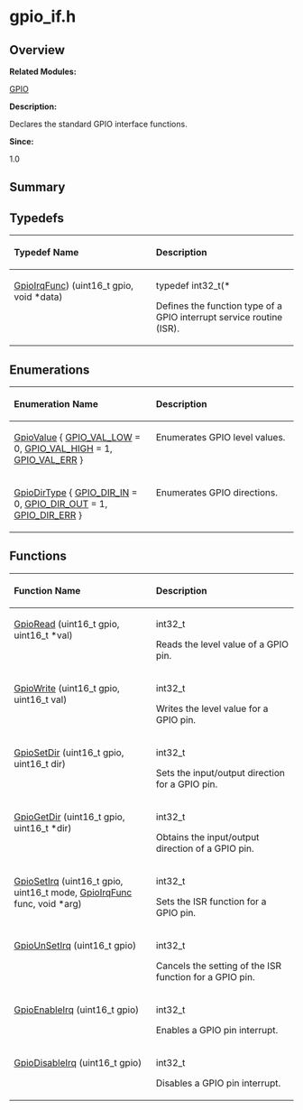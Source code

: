 # gpio\_if.h<a name="ZH-CN_TOPIC_0000001055518056"></a>

## **Overview**<a name="section1944668999093525"></a>

**Related Modules:**

[GPIO](GPIO.md)

**Description:**

Declares the standard GPIO interface functions. 

**Since:**

1.0

## **Summary**<a name="section1727731254093525"></a>

## Typedefs<a name="typedef-members"></a>

<a name="table1589337186093525"></a>
<table><thead align="left"><tr id="row1416172452093525"><th class="cellrowborder" valign="top" width="50%" id="mcps1.1.3.1.1"><p id="p1195878570093525"><a name="p1195878570093525"></a><a name="p1195878570093525"></a>Typedef Name</p>
</th>
<th class="cellrowborder" valign="top" width="50%" id="mcps1.1.3.1.2"><p id="p2058372822093525"><a name="p2058372822093525"></a><a name="p2058372822093525"></a>Description</p>
</th>
</tr>
</thead>
<tbody><tr id="row1515464930093525"><td class="cellrowborder" valign="top" width="50%" headers="mcps1.1.3.1.1 "><p id="p1731801660093525"><a name="p1731801660093525"></a><a name="p1731801660093525"></a><a href="GPIO.md#ga8f3b7d0f0aaa1da8117781efe4b1670e">GpioIrqFunc</a>) (uint16_t gpio, void *data)</p>
</td>
<td class="cellrowborder" valign="top" width="50%" headers="mcps1.1.3.1.2 "><p id="p1526421391093525"><a name="p1526421391093525"></a><a name="p1526421391093525"></a>typedef int32_t(*&nbsp;</p>
<p id="p531480224093525"><a name="p531480224093525"></a><a name="p531480224093525"></a>Defines the function type of a GPIO interrupt service routine (ISR). </p>
</td>
</tr>
</tbody>
</table>

## Enumerations<a name="enum-members"></a>

<a name="table406964366093525"></a>
<table><thead align="left"><tr id="row1321215397093525"><th class="cellrowborder" valign="top" width="50%" id="mcps1.1.3.1.1"><p id="p1465394970093525"><a name="p1465394970093525"></a><a name="p1465394970093525"></a>Enumeration Name</p>
</th>
<th class="cellrowborder" valign="top" width="50%" id="mcps1.1.3.1.2"><p id="p353972010093525"><a name="p353972010093525"></a><a name="p353972010093525"></a>Description</p>
</th>
</tr>
</thead>
<tbody><tr id="row1541721609093525"><td class="cellrowborder" valign="top" width="50%" headers="mcps1.1.3.1.1 "><p id="p2040196149093525"><a name="p2040196149093525"></a><a name="p2040196149093525"></a><a href="GPIO.md#ga6a25a3efddf2301c7b01a7f0af44fb11">GpioValue</a> { <a href="GPIO.md#gga6a25a3efddf2301c7b01a7f0af44fb11aff32e096d7022208ae0dc00c95bd8e08">GPIO_VAL_LOW</a> = 0, <a href="GPIO.md#gga6a25a3efddf2301c7b01a7f0af44fb11a9b9c172b01ce33bb20764c8dd5c7835f">GPIO_VAL_HIGH</a> = 1, <a href="GPIO.md#gga6a25a3efddf2301c7b01a7f0af44fb11a6f009070245b6c7d3b48e990b2cc133a">GPIO_VAL_ERR</a> }</p>
</td>
<td class="cellrowborder" valign="top" width="50%" headers="mcps1.1.3.1.2 "><p id="p891849267093525"><a name="p891849267093525"></a><a name="p891849267093525"></a>Enumerates GPIO level values. </p>
</td>
</tr>
<tr id="row794582949093525"><td class="cellrowborder" valign="top" width="50%" headers="mcps1.1.3.1.1 "><p id="p878821529093525"><a name="p878821529093525"></a><a name="p878821529093525"></a><a href="GPIO.md#ga71f27d3ba7ca04d9448199fca38ae19d">GpioDirType</a> { <a href="GPIO.md#gga71f27d3ba7ca04d9448199fca38ae19da3881053acb92aad7798425cdbb565fff">GPIO_DIR_IN</a> = 0, <a href="GPIO.md#gga71f27d3ba7ca04d9448199fca38ae19da73c68266253638e2246dda97a0d65d91">GPIO_DIR_OUT</a> = 1, <a href="GPIO.md#gga71f27d3ba7ca04d9448199fca38ae19da13b9029a753d3c4a2fad6f863f5161bd">GPIO_DIR_ERR</a> }</p>
</td>
<td class="cellrowborder" valign="top" width="50%" headers="mcps1.1.3.1.2 "><p id="p2120219831093525"><a name="p2120219831093525"></a><a name="p2120219831093525"></a>Enumerates GPIO directions. </p>
</td>
</tr>
</tbody>
</table>

## Functions<a name="func-members"></a>

<a name="table1486210797093525"></a>
<table><thead align="left"><tr id="row1294156111093525"><th class="cellrowborder" valign="top" width="50%" id="mcps1.1.3.1.1"><p id="p666628771093525"><a name="p666628771093525"></a><a name="p666628771093525"></a>Function Name</p>
</th>
<th class="cellrowborder" valign="top" width="50%" id="mcps1.1.3.1.2"><p id="p2066031502093525"><a name="p2066031502093525"></a><a name="p2066031502093525"></a>Description</p>
</th>
</tr>
</thead>
<tbody><tr id="row618206516093525"><td class="cellrowborder" valign="top" width="50%" headers="mcps1.1.3.1.1 "><p id="p1788359671093525"><a name="p1788359671093525"></a><a name="p1788359671093525"></a><a href="GPIO.md#ga267cb09db1f12ac3f08f847e4141f3c5">GpioRead</a> (uint16_t gpio, uint16_t *val)</p>
</td>
<td class="cellrowborder" valign="top" width="50%" headers="mcps1.1.3.1.2 "><p id="p535765376093525"><a name="p535765376093525"></a><a name="p535765376093525"></a>int32_t&nbsp;</p>
<p id="p509720568093525"><a name="p509720568093525"></a><a name="p509720568093525"></a>Reads the level value of a GPIO pin. </p>
</td>
</tr>
<tr id="row2052979895093525"><td class="cellrowborder" valign="top" width="50%" headers="mcps1.1.3.1.1 "><p id="p1877051775093525"><a name="p1877051775093525"></a><a name="p1877051775093525"></a><a href="GPIO.md#ga7dee8242ba9335b3217635ba64764bc4">GpioWrite</a> (uint16_t gpio, uint16_t val)</p>
</td>
<td class="cellrowborder" valign="top" width="50%" headers="mcps1.1.3.1.2 "><p id="p754255742093525"><a name="p754255742093525"></a><a name="p754255742093525"></a>int32_t&nbsp;</p>
<p id="p1741949158093525"><a name="p1741949158093525"></a><a name="p1741949158093525"></a>Writes the level value for a GPIO pin. </p>
</td>
</tr>
<tr id="row182998170093525"><td class="cellrowborder" valign="top" width="50%" headers="mcps1.1.3.1.1 "><p id="p1321565838093525"><a name="p1321565838093525"></a><a name="p1321565838093525"></a><a href="GPIO.md#ga5c628216d209fa76c69eca69856bc0ae">GpioSetDir</a> (uint16_t gpio, uint16_t dir)</p>
</td>
<td class="cellrowborder" valign="top" width="50%" headers="mcps1.1.3.1.2 "><p id="p1231789661093525"><a name="p1231789661093525"></a><a name="p1231789661093525"></a>int32_t&nbsp;</p>
<p id="p1708938136093525"><a name="p1708938136093525"></a><a name="p1708938136093525"></a>Sets the input/output direction for a GPIO pin. </p>
</td>
</tr>
<tr id="row1190927522093525"><td class="cellrowborder" valign="top" width="50%" headers="mcps1.1.3.1.1 "><p id="p1410849678093525"><a name="p1410849678093525"></a><a name="p1410849678093525"></a><a href="GPIO.md#ga6eb1536930b7ec5e263667ba30dfc6fb">GpioGetDir</a> (uint16_t gpio, uint16_t *dir)</p>
</td>
<td class="cellrowborder" valign="top" width="50%" headers="mcps1.1.3.1.2 "><p id="p2056425586093525"><a name="p2056425586093525"></a><a name="p2056425586093525"></a>int32_t&nbsp;</p>
<p id="p138058763093525"><a name="p138058763093525"></a><a name="p138058763093525"></a>Obtains the input/output direction of a GPIO pin. </p>
</td>
</tr>
<tr id="row1324429715093525"><td class="cellrowborder" valign="top" width="50%" headers="mcps1.1.3.1.1 "><p id="p78497656093525"><a name="p78497656093525"></a><a name="p78497656093525"></a><a href="GPIO.md#ga6ea5d16b8d73cb74e36d367f05cb7f6e">GpioSetIrq</a> (uint16_t gpio, uint16_t mode, <a href="GPIO.md#ga8f3b7d0f0aaa1da8117781efe4b1670e">GpioIrqFunc</a> func, void *arg)</p>
</td>
<td class="cellrowborder" valign="top" width="50%" headers="mcps1.1.3.1.2 "><p id="p1629043579093525"><a name="p1629043579093525"></a><a name="p1629043579093525"></a>int32_t&nbsp;</p>
<p id="p199316244093525"><a name="p199316244093525"></a><a name="p199316244093525"></a>Sets the ISR function for a GPIO pin. </p>
</td>
</tr>
<tr id="row48598003093525"><td class="cellrowborder" valign="top" width="50%" headers="mcps1.1.3.1.1 "><p id="p1066672345093525"><a name="p1066672345093525"></a><a name="p1066672345093525"></a><a href="GPIO.md#ga0e417971d72956f64a3160525c2be19f">GpioUnSetIrq</a> (uint16_t gpio)</p>
</td>
<td class="cellrowborder" valign="top" width="50%" headers="mcps1.1.3.1.2 "><p id="p1190314442093525"><a name="p1190314442093525"></a><a name="p1190314442093525"></a>int32_t&nbsp;</p>
<p id="p1547979313093525"><a name="p1547979313093525"></a><a name="p1547979313093525"></a>Cancels the setting of the ISR function for a GPIO pin. </p>
</td>
</tr>
<tr id="row635196069093525"><td class="cellrowborder" valign="top" width="50%" headers="mcps1.1.3.1.1 "><p id="p1007654053093525"><a name="p1007654053093525"></a><a name="p1007654053093525"></a><a href="GPIO.md#gafcf00796a949245d665e672ae0294aee">GpioEnableIrq</a> (uint16_t gpio)</p>
</td>
<td class="cellrowborder" valign="top" width="50%" headers="mcps1.1.3.1.2 "><p id="p1832446299093525"><a name="p1832446299093525"></a><a name="p1832446299093525"></a>int32_t&nbsp;</p>
<p id="p1750477328093525"><a name="p1750477328093525"></a><a name="p1750477328093525"></a>Enables a GPIO pin interrupt. </p>
</td>
</tr>
<tr id="row589998032093525"><td class="cellrowborder" valign="top" width="50%" headers="mcps1.1.3.1.1 "><p id="p1508630448093525"><a name="p1508630448093525"></a><a name="p1508630448093525"></a><a href="GPIO.md#gafa01dc510f26d5aff102d72679920929">GpioDisableIrq</a> (uint16_t gpio)</p>
</td>
<td class="cellrowborder" valign="top" width="50%" headers="mcps1.1.3.1.2 "><p id="p144670230093525"><a name="p144670230093525"></a><a name="p144670230093525"></a>int32_t&nbsp;</p>
<p id="p1384590075093525"><a name="p1384590075093525"></a><a name="p1384590075093525"></a>Disables a GPIO pin interrupt. </p>
</td>
</tr>
</tbody>
</table>

